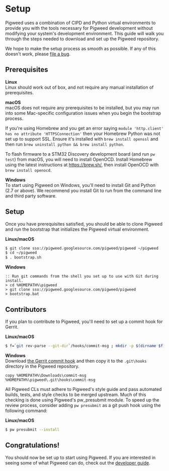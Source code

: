 # Setup

Pigweed uses a combination of CIPD and Python virtual environments to provide
you with the tools necessary for Pigweed development without modifying your
system's development environment. This guide will walk you through the steps
needed to download and set up the Pigweed repository.

We hope to make the setup process as smooth as possible. If any of this doesn't
work, please [file a bug](https://bugs.chromium.org/p/pigweed/issues/entry).

## Prerequisites

**Linux**<br/>
Linux should work out of box, and not require any manual installation of
prerequisites.

**macOS**<br/>
macOS does not require any prerequisites to be installed, but you may run into
some Mac-specific configuration issues when you begin the bootstrap process.

If you're using Homebrew and you get an error saying
`module 'http.client' has no attribute 'HTTPSConnection'` then your
Homebrew Python was not set up to support SSL. Ensure it's installed with
`brew install openssl` and then run
`brew uninstall python && brew install python`.

To flash firmware to a STM32 Discovery development board (and run `pw test`)
from macOS, you will need to install OpenOCD. Install Homebrew using the latest
instructions at https://brew.sh/, then install OpenOCD with
`brew install openocd`.

**Windows**<br/>
To start using Pigweed on Windows, you'll need to install Git and Python (2.7 or
above). We recommend you install Git to run from the command line and third
party software.

## Setup

Once you have prerequisites satisfied, you should be able to clone Pigweed and
run the bootstrap that initializes the Pigweed virtual environment.

**Linux/macOS**
```bash
$ git clone sso://pigweed.googlesource.com/pigweed/pigweed ~/pigweed
$ cd ~/pigweed
$ . bootstrap.sh
```

**Windows**
```batch
:: Run git commands from the shell you set up to use with Git during install.
> cd %HOMEPATH%\pigweed
> git clone sso://pigweed.googlesource.com/pigweed/pigweed
> bootstrap.bat
```

## Contributors

If you plan to contribute to Pigweed, you'll need to set up a commit hook for
Gerrit.

**Linux/macOS**<br/>
```bash
$ f=`git rev-parse --git-dir`/hooks/commit-msg ; mkdir -p $(dirname $f) ; curl -Lo $f https://gerrit-review.googlesource.com/tools/hooks/commit-msg ; chmod +x $f
```

**Windows**<br/>
Download [the Gerrit commit hook](https://gerrit-review.googlesource.com/tools/hooks/commit-msg)
and then copy it to the `.git\hooks` directory in the Pigweed repository.
```batch
copy %HOMEPATH%\Downloads\commit-msg %HOMEPATH%\pigweed\.git\hooks\commit-msg
```

All Pigweed CLs must adhere to Pigweed's style guide and pass automated builds,
tests, and style checks to be merged upstream. Much of this checking is done
using Pigweed's pw_presubmit module. To speed up the review process, consider
adding `pw presubmit` as a git push hook using the following command:

**Linux/macOS**<br/>
```bash
$ pw presubmit --install
```

## Congratulations!
You should now be set up to start using Pigweed. If you are interested in seeing
some of what Pigweed can do, check out the [developer guide](developer_guide.md).
